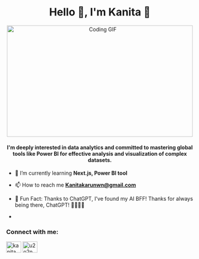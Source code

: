<h1 align="center">Hello 👋, I'm Kanita 🌼 </h1> 

<div align="center">
  <img src="https://i.pinimg.com/originals/a6/70/91/a67091c003173f3cd58801f345392dde.gif" alt="Coding GIF" width="500" height="300">
</div>

<h4 align="center">I'm deeply interested in data analytics and committed to mastering global tools like Power BI for effective analysis and visualization of complex datasets.</h4>

- 🌱 I’m currently learning **Next.js, Power BI tool**

- 📫 How to reach me **Kanitakarunwn@gmail.com**

- 🎉 Fun Fact: Thanks to ChatGPT, I've found my AI BFF! Thanks for always being there, ChatGPT! 🤖👯‍♂️🌟
- 
<h3 align="left">Connect with me:</h3>
<p align="left">
<a href="https://linkedin.com/in/kanita karunkittikun" target="blank"><img align="center" src="https://raw.githubusercontent.com/rahuldkjain/github-profile-readme-generator/master/src/images/icons/Social/linked-in-alt.svg" alt="kanita karunkittikun" height="30" width="40" /></a>
<a href="https://instagram.com/u2o2n" target="blank"><img align="center" src="https://raw.githubusercontent.com/rahuldkjain/github-profile-readme-generator/master/src/images/icons/Social/instagram.svg" alt="u2o2n" height="30" width="40" /></a>
</p>
